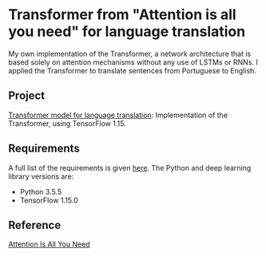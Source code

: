# Transformer from "Attention is all you need" for language translation

My own implementation of the Transformer, a network architecture that is based solely on attention mechanisms without any use of LSTMs or RNNs. I applied the Transformer to translate sentences from Portuguese to English. 

## Project
[Transformer model for language translation](https://github.com/vgkortsas/Transformer_language_translation/blob/master/Transformer_language_translation.ipynb): Implementation of the Transformer, using TensorFlow 1.15.

## Requirements
A full list of the requirements is given [here](https://github.com/vgkortsas/Transformer_language_translation/blob/master/requirements.txt). The Python and deep learning library versions are:
- Python 3.5.5
- TensorFlow 1.15.0


## Reference
[Attention Is All You Need](https://arxiv.org/abs/1706.03762)





